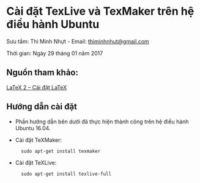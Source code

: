 # Cài đặt TexLive và TexMaker trên hệ điều hành Ubuntu

Sưu tầm: Thi Minh Nhựt - Email: thiminhnhut@gmail.com

Thời gian: Ngày 29 tháng 01 năm 2017

## Nguồn tham khảo:

[LaTeX 2 – Cài đặt LaTeX](http://math2it.com/huong-dan-cai-at-latex/)

## Hướng dẫn cài đặt

* Phần hướng dẫn bên dưới đã thực hiện thành công trên hệ điều hành Ubuntu 16.04.

* Cài đặt TeXMaker:

		sudo apt-get install texmaker

* Cài đặt TeXLive:
		
		sudo apt-get install texlive-full
